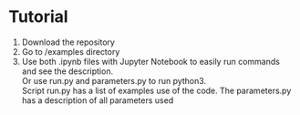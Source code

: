 # Tutorial

1. Download the repository
2. Go to /examples directory
3. Use both .ipynb files with Jupyter Notebook to easily run commands and see the description. <br />
Or use run.py and parameters.py to run python3. <br />
Script run.py has a list of examples use of the code.
The parameters.py has a description of all parameters used 



